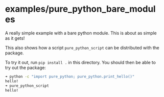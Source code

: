 # examples/pure_python_bare_modules
A really simple example with a bare python module. This is about as simple as it gets!

This also shows how a script `pure_python_script` can be distributed with the package.

To try it out, run `pip install .` in this directory. You should then be able to try out the package:

```bash
➜ python -c "import pure_python; pure_python.print_hello()"
hello!
➜ pure_python_script
hello!
```
